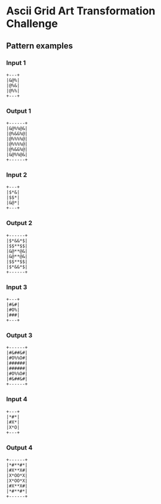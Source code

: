 # Ascii Grid Art Transformation Challenge

## Pattern examples

### Input 1
```ascii
+---+
|&@%|
|@%&|
|@%%|
+---+
```

### Output 1
```ascii
+------+
|&@%%@&|
|@%&&%@|
|@%%%%@|
|@%%%%@|
|@%&&%@|
|&@%%@&|
+------+
```

### Input 2
```ascii
+---+
|$*&|
|$$*|
|&@*|
+---+
```

### Output 2
```ascii
+------+
|$*&&*$|
|$$**$$|
|&@**@&|
|&@**@&|
|$$**$$|
|$*&&*$|
+------+
```

### Input 3
```ascii
+---+
|#&#|
|#O%|
|###|
+---+
```

### Output 3
```ascii
+------+
|#&##&#|
|#O%%O#|
|######|
|######|
|#O%%O#|
|#&##&#|
+------+
```

### Input 4
```ascii
+---+
|*#*|
|#X*|
|X*O|
+---+
```

### Output 4
```ascii
+------+
|*#**#*|
|#X**X#|
|X*OO*X|
|X*OO*X|
|#X**X#|
|*#**#*|
+------+
```

